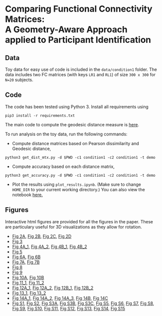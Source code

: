 # Comparing Functional Connectivity Matrices: <br/>A Geometry-Aware Approach applied to Participant Identification

## Data
Toy data for easy use of code is included in the `data/condition1` folder. The data includes two FC matrices (with keys `LR1` and `RL1`) of size `300 x 300` for `N=20` subjects.

## Code
The code has been tested using Python 3. Install all requirements using
```
pip3 install -r requirements.txt
```

The main code to compute the geodesic distance measure is [here](https://github.com/makto-toruk/FC_geodesic/blob/master/utils/distance_FC/distance_FC.py).

To run analysis on the toy data, run the following commands:
* Compute distance matrices based on Pearson dissimilarity and Geodesic distance,
```
python3 get_dist_mtx.py -d $PWD -c1 condition1 -c2 condition1 -t demo
```
* Compute accuracy based on each distance matrix,
```
python3 get_accuracy.py -d $PWD -c1 condition1 -c2 condition1 -t demo
```
* Plot the results using `plot_results.ipynb`. (Make sure to change `HOME_DIR` to your current working directory.) You can also view the notebook [here.](https://nbviewer.jupyter.org/github/makto-toruk/FC_geodesic/blob/master/plot_results.ipynb)

## Figures

Interactive html figures are provided for all the figures in the paper. These are particulary useful for 3D visualizations as they allow for rotation.

* [Fig 2A](https://htmlpreview.github.io/?https://github.com/makto-toruk/FC_geodesic/blob/master/figures/Fig2A.html), [Fig 2B](https://htmlpreview.github.io/?https://github.com/makto-toruk/FC_geodesic/blob/master/figures/Fig2B.html), [Fig 2C](https://htmlpreview.github.io/?https://github.com/makto-toruk/FC_geodesic/blob/master/figures/Fig2C.html), [Fig 2D](https://htmlpreview.github.io/?https://github.com/makto-toruk/FC_geodesic/blob/master/figures/Fig2D.html)
* [Fig 3](https://htmlpreview.github.io/?https://github.com/makto-toruk/FC_geodesic/blob/master/figures/Fig3.html)
* [Fig 4A_1](https://htmlpreview.github.io/?https://github.com/makto-toruk/FC_geodesic/blob/master/figures/Fig4A_1.html), [Fig 4A_2](https://htmlpreview.github.io/?https://github.com/makto-toruk/FC_geodesic/blob/master/figures/Fig4A_2.html), [Fig 4B_1](https://htmlpreview.github.io/?https://github.com/makto-toruk/FC_geodesic/blob/master/figures/Fig4B_1.html), [Fig 4B_2](https://htmlpreview.github.io/?https://github.com/makto-toruk/FC_geodesic/blob/master/figures/Fig4B_2.html)
* [Fig 5](https://htmlpreview.github.io/?https://github.com/makto-toruk/FC_geodesic/blob/master/figures/Fig5.html)
* [Fig 6A](https://htmlpreview.github.io/?https://github.com/makto-toruk/FC_geodesic/blob/master/figures/Fig6A.html), [Fig 6B](https://htmlpreview.github.io/?https://github.com/makto-toruk/FC_geodesic/blob/master/figures/Fig6B.html)
* [Fig 7A](https://htmlpreview.github.io/?https://github.com/makto-toruk/FC_geodesic/blob/master/figures/Fig7A.html), [Fig 7B](https://htmlpreview.github.io/?https://github.com/makto-toruk/FC_geodesic/blob/master/figures/Fig7B.html)
* [Fig 8](https://htmlpreview.github.io/?https://github.com/makto-toruk/FC_geodesic/blob/master/figures/Fig8.html)
* [Fig 9](https://htmlpreview.github.io/?https://github.com/makto-toruk/FC_geodesic/blob/master/figures/Fig9.html)
* [Fig 10A](https://htmlpreview.github.io/?https://github.com/makto-toruk/FC_geodesic/blob/master/figures/Fig10A.html), [Fig 10B](https://htmlpreview.github.io/?https://github.com/makto-toruk/FC_geodesic/blob/master/figures/Fig10B.html)
* [Fig 11_1](https://htmlpreview.github.io/?https://github.com/makto-toruk/FC_geodesic/blob/master/figures/Fig11_1.html), [Fig 11_2](https://htmlpreview.github.io/?https://github.com/makto-toruk/FC_geodesic/blob/master/figures/Fig11_2.html)
* [Fig 12A_1](https://htmlpreview.github.io/?https://github.com/makto-toruk/FC_geodesic/blob/master/figures/Fig12A_1.html), [Fig 12A_2](https://htmlpreview.github.io/?https://github.com/makto-toruk/FC_geodesic/blob/master/figures/Fig12A_2.html), [Fig 12B_1](https://htmlpreview.github.io/?https://github.com/makto-toruk/FC_geodesic/blob/master/figures/Fig12B_1.html), [Fig 12B_2](https://htmlpreview.github.io/?https://github.com/makto-toruk/FC_geodesic/blob/master/figures/Fig12B_2.html)
* [Fig 13_1](https://htmlpreview.github.io/?https://github.com/makto-toruk/FC_geodesic/blob/master/figures/Fig13_1.html), [Fig 13_2](https://htmlpreview.github.io/?https://github.com/makto-toruk/FC_geodesic/blob/master/figures/Fig13_2.html)
* [Fig 14A_1](https://htmlpreview.github.io/?https://github.com/makto-toruk/FC_geodesic/blob/master/figures/Fig14A_1.html), [Fig 14A_2](https://htmlpreview.github.io/?https://github.com/makto-toruk/FC_geodesic/blob/master/figures/Fig14A_2.html), [Fig 14A_3](https://htmlpreview.github.io/?https://github.com/makto-toruk/FC_geodesic/blob/master/figures/Fig14A_3.html), [Fig 14B](https://htmlpreview.github.io/?https://github.com/makto-toruk/FC_geodesic/blob/master/figures/Fig14B.html), [Fig 14C](https://htmlpreview.github.io/?https://github.com/makto-toruk/FC_geodesic/blob/master/figures/Fig14C.html)
* [Fig S1](https://htmlpreview.github.io/?https://github.com/makto-toruk/FC_geodesic/blob/master/figures/FigS1.html), [Fig S2](https://htmlpreview.github.io/?https://github.com/makto-toruk/FC_geodesic/blob/master/figures/FigS2.html), [Fig S3A](https://htmlpreview.github.io/?https://github.com/makto-toruk/FC_geodesic/blob/master/figures/FigS3A.html), [Fig S3B](https://htmlpreview.github.io/?https://github.com/makto-toruk/FC_geodesic/blob/master/figures/FigS3B.html), [Fig S3C](https://htmlpreview.github.io/?https://github.com/makto-toruk/FC_geodesic/blob/master/figures/FigS3C.html), [Fig S5](https://htmlpreview.github.io/?https://github.com/makto-toruk/FC_geodesic/blob/master/figures/FigS5.html), [Fig S6](https://htmlpreview.github.io/?https://github.com/makto-toruk/FC_geodesic/blob/master/figures/FigS6.html), [Fig S7](https://htmlpreview.github.io/?https://github.com/makto-toruk/FC_geodesic/blob/master/figures/FigS7.html), [Fig S8](https://htmlpreview.github.io/?https://github.com/makto-toruk/FC_geodesic/blob/master/figures/FigS8.html), [Fig S9](https://htmlpreview.github.io/?https://github.com/makto-toruk/FC_geodesic/blob/master/figures/FigS9.html), [Fig S10](https://htmlpreview.github.io/?https://github.com/makto-toruk/FC_geodesic/blob/master/figures/FigS10.html), [Fig S11](https://htmlpreview.github.io/?https://github.com/makto-toruk/FC_geodesic/blob/master/figures/FigS11.html), [Fig S12](https://htmlpreview.github.io/?https://github.com/makto-toruk/FC_geodesic/blob/master/figures/FigS12.html), [Fig S13](https://htmlpreview.github.io/?https://github.com/makto-toruk/FC_geodesic/blob/master/figures/FigS13.html), [Fig S14](https://htmlpreview.github.io/?https://github.com/makto-toruk/FC_geodesic/blob/master/figures/FigS14.html), [Fig S15](https://htmlpreview.github.io/?https://github.com/makto-toruk/FC_geodesic/blob/master/figures/FigS15.html)
